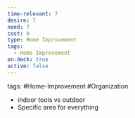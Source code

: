 ```yaml
---
time-relevant: 7
desire: 7
need: 7
cost: 0
type: Home Improvement
tags:
  - Home Improvement
on-deck: true
active: false
---
```

tags: #Home-Improvement #Organization

- indoor tools vs outdoor
- Specific area for everything